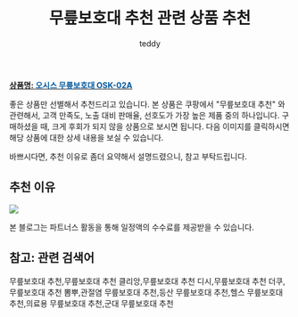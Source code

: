 ﻿---
layout: post
title:  "무릎보호대 추천 관련 상품 추천"
author: teddy
categories: [ 가구/인테리어 ]
tags: [무릎보호대 추천,무릎보호대 추천 클리앙,무릎보호대 추천 디시,무릎보호대 추천 더쿠,무릎보호대 추천 뽐뿌,관절염 무릎보호대 추천,등산 무릎보호대 추천,헬스 무릎보호대 추천,의료용 무릎보호대 추천,군대 무릎보호대 추천]
image: https://static.coupangcdn.com/image/vendor_inventory/ae90/20430c1bf3c55dfd0a0c0f6a2dd81bdab2a0dc9a7e25f6e3ee06aac6b470.jpg 
description: "쿠팡에서 무릎보호대 추천 관련 상품으로 가장 고객 선호도가 높은 제품 중 하나입니다."
---

<a href="https://link.coupang.com/re/AFFSDP?lptag=AF3256674&pageKey=5485752088&itemId=8477543364&vendorItemId=79868959478&traceid=V0-153-d7cf8c676837e0d9&requestid=20221223013605385322808"><b>상품명: <font color='#01579B'>오시스 무릎보호대 OSK-02A</font></b></a>

좋은 상품만 선별해서 추천드리고 있습니다.
본 상품은 쿠팡에서 "무릎보호대 추천" 와 관련해서, 고객 만족도, 노출 대비 판매율, 선호도가 가장 높은 제품 중의 하나입니다.
구매하셨을 때, 크게 후회가 되지 않을 상품으로 보시면 됩니다. 
다음 이미지를 클릭하시면 해당 상품에 대한 상세 내용을 보실 수 있습니다.

바쁘시다면, 추천 이유로 좀더 요약해서 설명드렸으니, 참고 부탁드립니다.

## 추천 이유 

<a href="https://link.coupang.com/re/AFFSDP?lptag=AF3256674&pageKey=5485752088&itemId=8477543364&vendorItemId=79868959478&traceid=V0-153-d7cf8c676837e0d9&requestid=20221223013605385322808"><img src="https://link.coupang.com/re/AFFSDP?lptag=AF3256674&pageKey=5485752088&itemId=8477543364&vendorItemId=79868959478&traceid=V0-153-d7cf8c676837e0d9&requestid=20221223013605385322808"></a> 

본 블로그는 파트너스 활동을 통해 일정액의 수수료를 제공받을 수 있습니다.

## 참고: 관련 검색어    
무릎보호대 추천,무릎보호대 추천 클리앙,무릎보호대 추천 디시,무릎보호대 추천 더쿠,무릎보호대 추천 뽐뿌,관절염 무릎보호대 추천,등산 무릎보호대 추천,헬스 무릎보호대 추천,의료용 무릎보호대 추천,군대 무릎보호대 추천